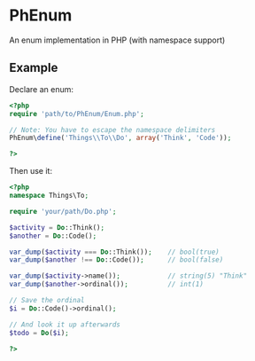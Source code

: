 # PhEnum

An enum implementation in PHP (with namespace support)

## Example

Declare an enum:

```php
<?php
require 'path/to/PhEnum/Enum.php';

// Note: You have to escape the namespace delimiters
PhEnum\define('Things\\To\\Do', array('Think', 'Code'));

?>
```

Then use it:

```php
<?php
namespace Things\To;

require 'your/path/Do.php';

$activity = Do::Think();
$another = Do::Code();

var_dump($activity === Do::Think());	// bool(true)
var_dump($another !== Do::Code());		// bool(false)

var_dump($activity->name());			// string(5) "Think"
var_dump($another->ordinal());			// int(1)

// Save the ordinal
$i = Do::Code()->ordinal();

// And look it up afterwards
$todo = Do($i);

?>
```